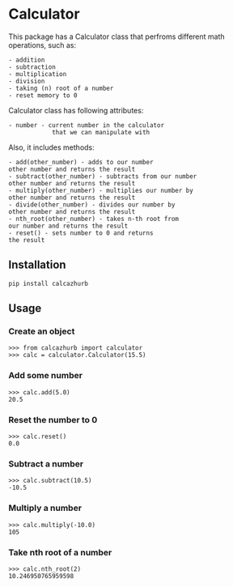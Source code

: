# Calculator

This package has a Calculator class that perfroms
different math operations, such as:
    
    - addition
    - subtraction
    - multiplication
    - division
    - taking (n) root of a number
    - reset memory to 0

Calculator class has following attributes:

    - number - current number in the calculator
                that we can manipulate with
Also, it includes methods:
    
    - add(other_number) - adds to our number
    other number and returns the result
    - subtract(other_number) - subtracts from our number
    other number and returns the result
    - multiply(other_number) - multiplies our number by
    other number and returns the result
    - divide(other_number) - divides our number by
    other number and returns the result
    - nth_root(other_number) - takes n-th root from
    our number and returns the result
    - reset() - sets number to 0 and returns
    the result

## Installation 
    pip install calcazhurb

## Usage
### Create an object
    >>> from calcazhurb import calculator
    >>> calc = calculator.Calculator(15.5)
### Add some number
    >>> calc.add(5.0)
    20.5
### Reset the number to 0
    >>> calc.reset()
    0.0
### Subtract a number
    >>> calc.subtract(10.5)
    -10.5
### Multiply a number
    >>> calc.multiply(-10.0)
    105
### Take nth root of a number
    >>> calc.nth_root(2)
    10.246950765959598